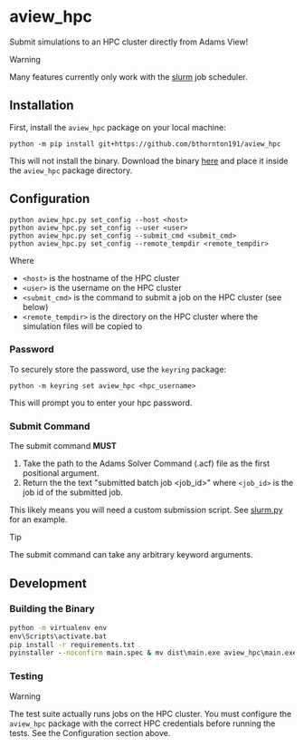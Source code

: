 # aview_hpc

Submit simulations to an HPC cluster directly from Adams View!

> [!WARNING]
> Many features currently only work with the [slurm](https://slurm.schedmd.com/) job scheduler.

## Installation

First, install the `aview_hpc` package on your local machine:
```shell
python -m pip install git+https://github.com/bthornton191/aview_hpc
```

This will not install the binary. Download the binary [here](https://github.com/bthornton191/aview_hpc/releases/latest/download/main.exe)
and place it inside the `aview_hpc` package directory. 


## Configuration

```shell
python aview_hpc.py set_config --host <host>
python aview_hpc.py set_config --user <user>
python aview_hpc.py set_config --submit_cmd <submit_cmd>
python aview_hpc.py set_config --remote_tempdir <remote_tempdir>
```

Where 
- `<host>` is the hostname of the HPC cluster
- `<user>` is the username on the HPC cluster
- `<submit_cmd>` is the command to submit a job on the HPC cluster (see below)
- `<remote_tempdir>` is the directory on the HPC cluster where the simulation files will be copied to


### Password

To securely store the password, use the `keyring` package:
```shell
python -m keyring set aview_hpc <hpc_username>
```
This will prompt you to enter your hpc password.

### Submit Command

The submit command **MUST** 

1. Take the path to the Adams Solver Command (.acf) file as the first positional argument. 
2. Return the the text "submitted batch job <job_id>" where `<job_id>` is the job id of the submitted job. 

This likely means you will need a custom submission script. See [slurm.py](hpc_scripts/slurm.py) for an example.

> [!TIP]
> The submit command can take any arbitrary keyword arguments.


## Development

### Building the Binary
```bat
python -m virtualenv env
env\Scripts\activate.bat
pip install -r requirements.txt
pyinstaller --noconfirm main.spec & mv dist\main.exe aview_hpc\main.exe
```

### Testing

> [!WARNING]
> The test suite actually runs jobs on the HPC cluster. You must configure the `aview_hpc` package 
> with the correct HPC credentials before running the tests. See the Configuration section above.
 
